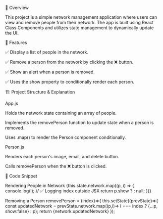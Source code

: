 📌 Overview

This project is a simple network management application where users can view and remove people from their network. The app is built using React Class Components and utilizes state management to dynamically update the UI.

🎯 Features

✅ Display a list of people in the network.

✅ Remove a person from the network by clicking the ❌ button.

✅ Show an alert when a person is removed.

✅ Uses the show property to conditionally render each person.

🏗️ Project Structure & Explanation

App.js

Holds the network state containing an array of people.

Implements the removePerson function to update state when a person is removed.

Uses .map() to render the Person component conditionally.

Person.js

Renders each person's image, email, and delete button.

Calls removePerson when the ❌ button is clicked.

📝 Code Snippet

Rendering People in Network
{this.state.network.map((p, i) => {
  console.log(i); // ✅ Logging index outside JSX
  return p.show ? <Person key={p.id} person={p} index={i} removePerson={this.removePerson} /> : null;
})}

Removing a Person
removePerson = (index)=>{
    this.setState((prevState)=>{
      const updatedNetwork = prevState.network.map((p,i)=> i === index ? {...p, show:false} : p);
      return {network:updatedNetwork}
    });